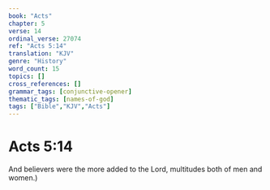 ```yaml
---
book: "Acts"
chapter: 5
verse: 14
ordinal_verse: 27074
ref: "Acts 5:14"
translation: "KJV"
genre: "History"
word_count: 15
topics: []
cross_references: []
grammar_tags: [conjunctive-opener]
thematic_tags: [names-of-god]
tags: ["Bible","KJV","Acts"]
---
```


# Acts 5:14

And believers were the more added to the Lord, multitudes both of men and women.)

